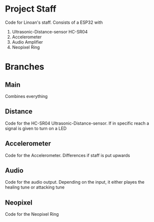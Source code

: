 # Project Staff
Code for Linoan's staff. Consists of a ESP32 with

1) Ultrasonic-Distance-sensor HC-SR04
2) Accelerometer
3) Audio Amplifier
4) Neopixel Ring

# Branches

## Main
Combines everything

## Distance
Code for the HC-SR04 Ultrasonic-Distance-sensor. If in specific reach a signal is given to turn on a LED

## Accelerometer
Code for the Accelerometer. Differences if staff is put upwards

## Audio
Code for the audio output. Depending on the input, it either playes the healing tune or attacking tune

## Neopixel
Code for the Neopixel Ring

